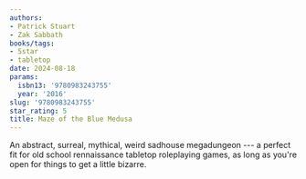 ```yaml
---
authors:
- Patrick Stuart
- Zak Sabbath
books/tags:
- 5star
- tabletop
date: 2024-08-18
params:
  isbn13: '9780983243755'
  year: '2016'
slug: '9780983243755'
star_rating: 5
title: Maze of the Blue Medusa
---
```


An abstract, surreal, mythical, weird sadhouse megadungeon --- a perfect fit for old school rennaissance tabletop roleplaying games, as long as you're open for things to get a little bizarre.


<!--more-->
